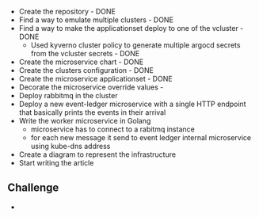 - Create the repository - DONE
- Find a way to emulate multiple clusters - DONE
- Find a way to make the applicationset deploy to one of the vcluster - DONE
  - Used kyverno cluster policy to generate multiple argocd secrets from the vcluster secrets - DONE
- Create the microservice chart - DONE
- Create the clusters configuration - DONE
- Create the microservice applicationset - DONE
- Decorate the microservice override values - 
- Deploy rabbitmq in the cluster
- Deploy a new event-ledger microservice with a single HTTP endpoint that basically prints the events in their arrival
- Write the worker microservice in Golang
  - microservice has to connect to a rabitmq instance
  - for each new message it send to event ledger internal microservice using kube-dns address
- Create a diagram to represent the infrastructure
- Start writing the article

## Challenge
- 
